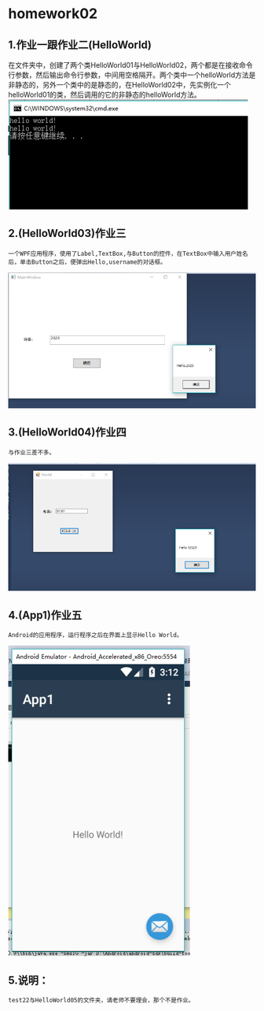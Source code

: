 # homework02
## 1.作业一跟作业二(HelloWorld)
   在文件夹中，创建了两个类HelloWorld01与HelloWorld02，两个都是在接收命令行参数，然后输出命令行参数，中间用空格隔开。两个类中一个helloWorld方法是非静态的，另外一个类中的是静态的，在HelloWorld02中，先实例化一个helloWorld01的类，然后调用的它的非静态的helloWorld方法。
![](pictures/1-2.PNG "1-2")
## 2.(HelloWorld03)作业三
    一个WPF应用程序，使用了Label,TextBox,与Button的控件，在TextBox中输入用户姓名后，单击Button之后，便弹出Hello,username的对话框。
![](pictures/3.PNG "3")
## 3.(HelloWorld04)作业四
    与作业三差不多。
![](pictures/4.PNG "4")
## 4.(App1)作业五
    Android的应用程序，运行程序之后在界面上显示Hello World。
![](pictures/5.PNG "5")
## 5.说明：
    test22与HelloWorld05的文件夹，请老师不要理会，那个不是作业。
